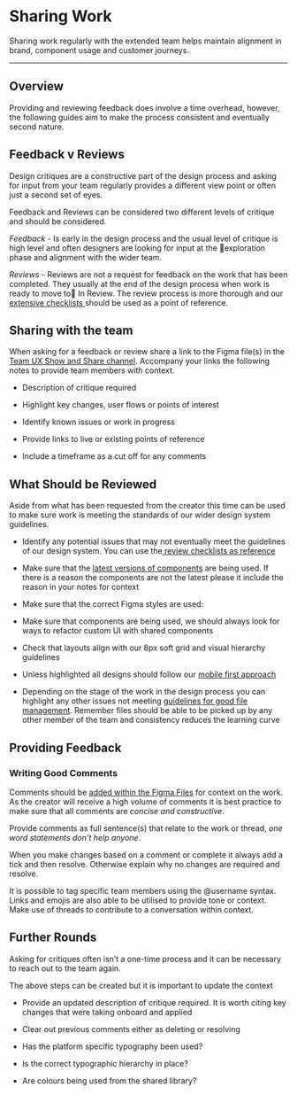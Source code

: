 
# Sharing Work

Sharing work regularly with the extended team helps maintain alignment in brand, component usage and customer journeys.

---

## Overview

Providing and reviewing feedback does involve a time overhead, however, the following guides aim to make the process consistent and eventually second nature.

## Feedback v Reviews

Design critiques are a constructive part of the design process and asking for input from your team regularly provides a different view point or often just a second set of eyes.

Feedback and Reviews can be considered two different levels of critique and should be considered.

*Feedback* - Is early in the design process and the usual level of critique is high level and often designers are looking for input at the 🚀exploration phase and alignment with the wider team.

*Reviews* - Reviews are not a request for feedback on the work that has been completed. They usually at the end of the design process when work is ready to move to🚦 In Review. The review process is more thorough and our [extensive checklists ]()should be used as a point of reference.

## Sharing with the team

When asking for a feedback or review share a link to the Figma file(s) in the [Team UX Show and Share channel](https://phoenixgroupplc.slack.com/archives/C0391SQ0NS3). Accompany your links the following notes to provide team members with context.

- Description of critique required

- Highlight key changes, user flows or points of interest

- Identify known issues or work in progress

- Provide links to live or existing points of reference

- Include a timeframe as a cut off for any comments

## What Should be Reviewed

Aside from what has been requested from the creator this time can be used to make sure work is meeting the standards of our wider design system guidelines.

- Identify any potential issues that may not eventually meet the guidelines of our design system. You can use the[ review checklists as reference]()

- Make sure that the [latest versions of components]() are being used. If there is a reason the components are not the latest please it include the reason in your notes for context

- Make sure that the correct Figma styles are used:

- Make sure that components are being used, we should always look for ways to refactor custom UI with shared components

- Check that layouts align with our 8px soft grid and visual hierarchy guidelines

- Unless highlighted all designs should follow our [mobile first approach]()

- Depending on the stage of the work in the design process you can highlight any other issues not meeting [guidelines for good file management](). Remember files should be able to be picked up by any other member of the team and consistency reduces the learning curve

## Providing Feedback

### Writing Good Comments

Comments should be [added within the Figma Files](https://help.figma.com/hc/en-us/articles/360041068574-Add-comments-to-files) for context on the work. As the creator will receive a high volume of comments it is best practice to make sure that all comments are *concise and constructive*.

Provide comments as full sentence(s) that relate to the work or thread, *one word statements don’t help anyone*.

When you make changes based on a comment or complete it always add a tick and then resolve. Otherwise explain why no changes are required and resolve.

It is possible to tag specific team members using the @username syntax. Links and emojis are also able to be utilised to provide tone or context. Make use of threads to contribute to a conversation within context.

## Further Rounds

Asking for critiques often isn’t a one-time process and it can be necessary to reach out to the team again.

The above steps can be created but it is important to update the context

- Provide an updated description of critique required. It is worth citing key changes that were taking onboard and applied

- Clear out previous comments either as deleting or resolving

- Has the platform specific typography been used?

- Is the correct typographic hierarchy in place?

- Are colours being used from the shared library?